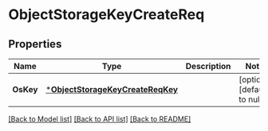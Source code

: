 # ObjectStorageKeyCreateReq

## Properties
Name | Type | Description | Notes
------------ | ------------- | ------------- | -------------
**OsKey** | [***ObjectStorageKeyCreateReqKey**](ObjectStorageKeyCreateReq_Key.md) |  | [optional] [default to null]

[[Back to Model list]](../README.md#documentation-for-models) [[Back to API list]](../README.md#documentation-for-api-endpoints) [[Back to README]](../README.md)


